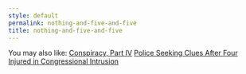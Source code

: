 ```yaml
---
style: default
permalink: nothing-and-five-and-five
title: nothing-and-five-and-five
---
```

You may also like:
[Conspiracy, Part IV](http://scp-wiki.net/conspiracy-part-iv)
[Police Seeking Clues After Four Injured in Congressional Intrusion](http://scp-wiki.net/police-seeking-clues-after-four-injured-in-congressional-int)